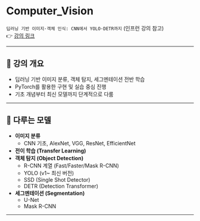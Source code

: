 # Computer_Vision
`딥러닝 기반 이미지·객체 인식: CNN에서 YOLO·DETR까지` (인프런 강의 참고)  
👉 [강의 링크](https://www.inflearn.com/course/%EB%94%A5%EB%9F%AC%EB%8B%9D-%EA%B8%B0%EB%B0%98-%EC%9D%B4%EB%AF%B8%EC%A7%80%EA%B0%9D%EC%B2%B4-%EC%9D%B8%EC%8B%9D-cnn%EC%97%90)

---

## 📌 강의 개요
- 딥러닝 기반 이미지 분류, 객체 탐지, 세그멘테이션 전반 학습  
- PyTorch를 활용한 구현 및 실습 중심 진행  
- 기초 개념부터 최신 모델까지 단계적으로 다룸  

---

## 🧩 다루는 모델
- **이미지 분류**
  - CNN 기초, AlexNet, VGG, ResNet, EfficientNet  
- **전이 학습 (Transfer Learning)**
- **객체 탐지 (Object Detection)**
  - R-CNN 계열 (Fast/Faster/Mask R-CNN)  
  - YOLO (v1~ 최신 버전)  
  - SSD (Single Shot Detector)  
  - DETR (Detection Transformer)  
- **세그멘테이션 (Segmentation)**
  - U-Net  
  - Mask R-CNN  
  
---